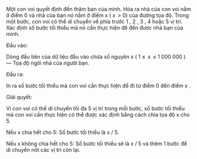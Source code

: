 Một con voi quyết định đến thăm bạn của mình. Hóa ra nhà của con voi nằm ở điểm 0 và nhà của bạn nó nằm ở điểm x ( x  > 0) của đường tọa độ. Trong một bước, con voi có thể di chuyển về phía trước 1 , 2 , 3 , 4 hoặc 5 vị trí. Xác định số bước tối thiểu mà nó cần thực hiện để đến được nhà bạn của mình.

Đầu vào:

Dòng đầu tiên của dữ liệu đầu vào chứa số nguyên x ( 1 ≤  x  ≤ 1 000 000 ) — Tọa độ ngôi nhà của người bạn.

Đầu ra:

In ra số bước tối thiểu mà con voi cần thực hiện để đi từ điểm 0 đến điểm x .

Giải quyết:

Vì con voi có thể di chuyển tối đa 5 vị trí trong mỗi bước, số bước tối thiểu mà con voi cần thực hiện có thể được xác định bằng cách chia tọa độ x cho 5.

Nếu x chia hết cho 5: Số bước tối thiểu là x / 5.

Nếu x không chia hết cho 5: Số bước tối thiểu sẽ là x / 5 và thêm 1 bước để di chuyển nốt các vị trí còn lại.
